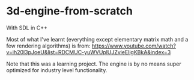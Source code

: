 # 3d-engine-from-scratch
With SDL in C++

Most of what I've learnt (everything except elementary matrix math and a few rendering algorithms) is from:
https://www.youtube.com/watch?v=ih20l3pJoeU&list=RDCMUC-yuWVUplUJZvieEligKBkA&index=3

Note that this was a learning project. The engine is by no means super optimized for industry level functionality.



